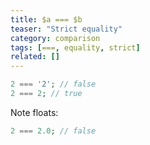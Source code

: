 ```yaml
---
title: $a === $b
teaser: "Strict equality"
category: comparison
tags: [===, equality, strict]
related: []
---
```


```php
2 === '2'; // false
2 === 2; // true
```

Note floats:

```php
2 === 2.0; // false
```
